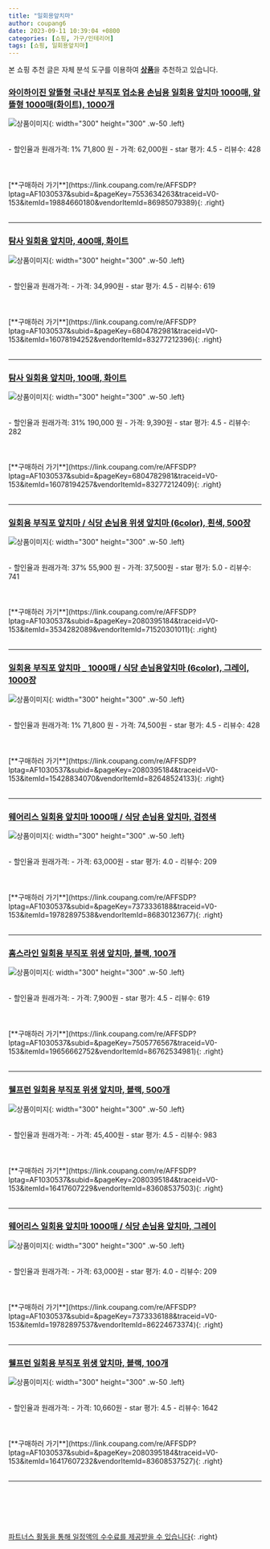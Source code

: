 ```yaml
---
title: "일회용앞치마"
author: coupang6
date: 2023-09-11 10:39:04 +0800
categories: [쇼핑, 가구/인테리어]
tags: [쇼핑, 일회용앞치마]
---
```


본 쇼핑 추천 글은 자체 분석 도구를 이용하여 [**상품**](https://link.coupang.com/a/bao1ui)을 추천하고 있습니다.

### [와이하이진 알뜰형 국내산 부직포 업소용 손님용 일회용 앞치마 1000매, 알뜰형 1000매(화이트), 1000개](https://link.coupang.com/re/AFFSDP?lptag=AF1030537&subid=&pageKey=7553634263&traceid=V0-153&itemId=19884660180&vendorItemId=86985079389)

![상품이미지](https://thumbnail7.coupangcdn.com/thumbnails/remote/230x230ex/image/vendor_inventory/7ec5/260ec46bb32bd364a4e854cd2fd4c37656ed411d1a23b46ac0992d3abb3a.jpg){: width="300" height="300" .w-50 .left}


<br>
- 할인율과 원래가격: 1%  71,800   원
- 가격: 62,000원
- star 평가: 4.5
- 리뷰수: 428
<br>
<br>
<br>
<br>
[**구매하러 가기**](https://link.coupang.com/re/AFFSDP?lptag=AF1030537&subid=&pageKey=7553634263&traceid=V0-153&itemId=19884660180&vendorItemId=86985079389){: .right}
<br>
<br>

---

### [탐사 일회용 앞치마, 400매, 화이트](https://link.coupang.com/re/AFFSDP?lptag=AF1030537&subid=&pageKey=6804782981&traceid=V0-153&itemId=16078194252&vendorItemId=83277212396)

![상품이미지](https://thumbnail7.coupangcdn.com/thumbnails/remote/230x230ex/image/retail/images/816798224931275-8c22e3f3-475c-4be7-8588-91dc6c9f362a.jpg){: width="300" height="300" .w-50 .left}


<br>
- 할인율과 원래가격: 
- 가격: 34,990원
- star 평가: 4.5
- 리뷰수: 619
<br>
<br>
<br>
<br>
[**구매하러 가기**](https://link.coupang.com/re/AFFSDP?lptag=AF1030537&subid=&pageKey=6804782981&traceid=V0-153&itemId=16078194252&vendorItemId=83277212396){: .right}
<br>
<br>

---

### [탐사 일회용 앞치마, 100매, 화이트](https://link.coupang.com/re/AFFSDP?lptag=AF1030537&subid=&pageKey=6804782981&traceid=V0-153&itemId=16078194257&vendorItemId=83277212409)

![상품이미지](https://thumbnail8.coupangcdn.com/thumbnails/remote/230x230ex/image/retail/images/8564337758407208-92e4b9f1-752c-4637-8eaf-5ecd138b0329.jpg){: width="300" height="300" .w-50 .left}


<br>
- 할인율과 원래가격: 31%  190,000   원
- 가격: 9,390원
- star 평가: 4.5
- 리뷰수: 282
<br>
<br>
<br>
<br>
[**구매하러 가기**](https://link.coupang.com/re/AFFSDP?lptag=AF1030537&subid=&pageKey=6804782981&traceid=V0-153&itemId=16078194257&vendorItemId=83277212409){: .right}
<br>
<br>

---

### [일회용 부직포 앞치마 / 식당 손님용 위생 앞치마 (6color), 흰색, 500장](https://link.coupang.com/re/AFFSDP?lptag=AF1030537&subid=&pageKey=2080395184&traceid=V0-153&itemId=3534282089&vendorItemId=71520301011)

![상품이미지](https://thumbnail9.coupangcdn.com/thumbnails/remote/230x230ex/image/vendor_inventory/cc5d/d93f1c9b6281d7ceb1b7c69458bad54c4bcb2153d7e6dd062dd39420d36f.jpg){: width="300" height="300" .w-50 .left}


<br>
- 할인율과 원래가격: 37%  55,900   원
- 가격: 37,500원
- star 평가: 5.0
- 리뷰수: 741
<br>
<br>
<br>
<br>
[**구매하러 가기**](https://link.coupang.com/re/AFFSDP?lptag=AF1030537&subid=&pageKey=2080395184&traceid=V0-153&itemId=3534282089&vendorItemId=71520301011){: .right}
<br>
<br>

---

### [일회용 부직포 앞치마 _ 1000매 / 식당 손님용앞치마 (6color), 그레이, 1000장](https://link.coupang.com/re/AFFSDP?lptag=AF1030537&subid=&pageKey=2080395184&traceid=V0-153&itemId=15428834070&vendorItemId=82648524133)

![상품이미지](https://thumbnail9.coupangcdn.com/thumbnails/remote/230x230ex/image/vendor_inventory/cc5d/d93f1c9b6281d7ceb1b7c69458bad54c4bcb2153d7e6dd062dd39420d36f.jpg){: width="300" height="300" .w-50 .left}


<br>
- 할인율과 원래가격: 1%  71,800   원
- 가격: 74,500원
- star 평가: 4.5
- 리뷰수: 428
<br>
<br>
<br>
<br>
[**구매하러 가기**](https://link.coupang.com/re/AFFSDP?lptag=AF1030537&subid=&pageKey=2080395184&traceid=V0-153&itemId=15428834070&vendorItemId=82648524133){: .right}
<br>
<br>

---

### [웨어리스 일회용 앞치마 1000매 / 식당 손님용 앞치마, 검정색](https://link.coupang.com/re/AFFSDP?lptag=AF1030537&subid=&pageKey=7373336188&traceid=V0-153&itemId=19782897538&vendorItemId=86830123677)

![상품이미지](https://thumbnail6.coupangcdn.com/thumbnails/remote/230x230ex/image/vendor_inventory/8aba/8a9e152fcf4d854b2da437107fc9ebecb38a9b30d468bc4062b62d5c563c.jpg){: width="300" height="300" .w-50 .left}


<br>
- 할인율과 원래가격: 
- 가격: 63,000원
- star 평가: 4.0
- 리뷰수: 209
<br>
<br>
<br>
<br>
[**구매하러 가기**](https://link.coupang.com/re/AFFSDP?lptag=AF1030537&subid=&pageKey=7373336188&traceid=V0-153&itemId=19782897538&vendorItemId=86830123677){: .right}
<br>
<br>

---

### [홈스라인 일회용 부직포 위생 앞치마, 블랙, 100개](https://link.coupang.com/re/AFFSDP?lptag=AF1030537&subid=&pageKey=7505776567&traceid=V0-153&itemId=19656662752&vendorItemId=86762534981)

![상품이미지](https://thumbnail10.coupangcdn.com/thumbnails/remote/230x230ex/image/retail/images/2023/08/02/13/0/21ff2071-d279-43a4-bfb0-f8b72c8e129c.png){: width="300" height="300" .w-50 .left}


<br>
- 할인율과 원래가격: 
- 가격: 7,900원
- star 평가: 4.5
- 리뷰수: 619
<br>
<br>
<br>
<br>
[**구매하러 가기**](https://link.coupang.com/re/AFFSDP?lptag=AF1030537&subid=&pageKey=7505776567&traceid=V0-153&itemId=19656662752&vendorItemId=86762534981){: .right}
<br>
<br>

---

### [웰프런 일회용 부직포 위생 앞치마, 블랙, 500개](https://link.coupang.com/re/AFFSDP?lptag=AF1030537&subid=&pageKey=2080395184&traceid=V0-153&itemId=16417607229&vendorItemId=83608537503)

![상품이미지](https://thumbnail6.coupangcdn.com/thumbnails/remote/230x230ex/image/retail/images/2022/10/25/10/9/a1ed00c2-43f3-44d0-9096-9c548b272bd7.jpg){: width="300" height="300" .w-50 .left}


<br>
- 할인율과 원래가격: 
- 가격: 45,400원
- star 평가: 4.5
- 리뷰수: 983
<br>
<br>
<br>
<br>
[**구매하러 가기**](https://link.coupang.com/re/AFFSDP?lptag=AF1030537&subid=&pageKey=2080395184&traceid=V0-153&itemId=16417607229&vendorItemId=83608537503){: .right}
<br>
<br>

---

### [웨어리스 일회용 앞치마 1000매 / 식당 손님용 앞치마, 그레이](https://link.coupang.com/re/AFFSDP?lptag=AF1030537&subid=&pageKey=7373336188&traceid=V0-153&itemId=19782897537&vendorItemId=86224673374)

![상품이미지](https://thumbnail9.coupangcdn.com/thumbnails/remote/230x230ex/image/vendor_inventory/4916/e5c8495b66fcbc60c59f3b29c1fef071f08f4d4377436b359e7321577be5.jpg){: width="300" height="300" .w-50 .left}


<br>
- 할인율과 원래가격: 
- 가격: 63,000원
- star 평가: 4.0
- 리뷰수: 209
<br>
<br>
<br>
<br>
[**구매하러 가기**](https://link.coupang.com/re/AFFSDP?lptag=AF1030537&subid=&pageKey=7373336188&traceid=V0-153&itemId=19782897537&vendorItemId=86224673374){: .right}
<br>
<br>

---

### [웰프런 일회용 부직포 위생 앞치마, 블랙, 100개](https://link.coupang.com/re/AFFSDP?lptag=AF1030537&subid=&pageKey=2080395184&traceid=V0-153&itemId=16417607232&vendorItemId=83608537527)

![상품이미지](https://thumbnail9.coupangcdn.com/thumbnails/remote/230x230ex/image/retail/images/2022/10/25/10/4/f5231534-f065-4f35-bf60-2861a9670831.jpg){: width="300" height="300" .w-50 .left}


<br>
- 할인율과 원래가격: 
- 가격: 10,660원
- star 평가: 4.5
- 리뷰수: 1642
<br>
<br>
<br>
<br>
[**구매하러 가기**](https://link.coupang.com/re/AFFSDP?lptag=AF1030537&subid=&pageKey=2080395184&traceid=V0-153&itemId=16417607232&vendorItemId=83608537527){: .right}
<br>
<br>

---
<br><br><br><br><br> [파트너스 활동을 통해 일정액의 수수료를 제공받을 수 있습니다](https://link.coupang.com/a/bao1ui){: .right}